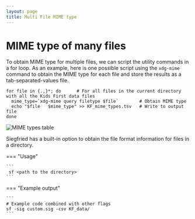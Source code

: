 ```yaml
---
layout: page
title: Multi File MIME type
---
```


MIME type of many files
========================

To obtain MIME type for multiple files, we can script the utility commands in a for loop. As an example, here is one possible script using the `xdg-mime` command to obtain the MIME type for each file and store the results as a tab-separated-values file.

```
for file in {.,}*; do      # For all files in the current directory with all the Kids First data files
  mime_type=`xdg-mime query filetype $file`        # Obtain MIME type
  echo "$file   $mime_type" >> KF_mime_types.tsv   # Write to output file
done
```

![MIME types table](../images/MIME_types_updated.png "MIME types table")

Siegfried has a built-in option to obtain the file format information for files in a directory.

=== "Usage"

    ```
     sf <path to the directory>
    ```

=== "Example output"

    ```
    # Example code combined with other flags
    sf -sig custom.sig -csv KF_data/
    ```
